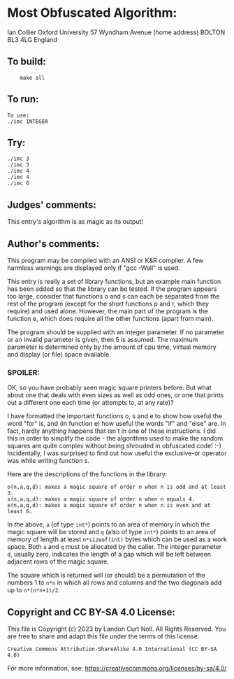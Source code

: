 # Most Obfuscated Algorithm:

Ian Collier
Oxford University
57 Wyndham Avenue        (home address)
BOLTON
BL3 4LG
England

## To build:

        make all

## To run:

    To use:
	./imc INTEGER

## Try:

	./imc 3
	./imc 3
	./imc 4
	./imc 4
	./imc 6

## Judges' comments:

This entry's algorithm is as magic as its output!


## Author's comments:

This program may be compiled with an ANSI or K&R compiler.  A few
harmless warnings are displayed only if "gcc -Wall" is used.

This entry is really a set of library functions, but an example
main function has been added so that the library can be tested.  If
the program appears too large, consider that functions o and s can
each be separated from the rest of the program (except for the short
functions p and r, which they require) and used alone.  However, the
main part of the program is the function e, which does require all the
other functions (apart from main).

The program should be supplied with an integer parameter.  If no
parameter or an invalid parameter is given, then 5 is assumed.  The
maximum parameter is determined only by the amount of cpu time, virtual
memory and display (or file) space available.

### SPOILER:

OK, so you have probably seen magic square printers before.  But what
about one that deals with even sizes as well as odd ones, or one that
prints out a different one each time (or attempts to, at any rate)?

I have formatted the important functions o, s and e to show how useful
the word "for" is, and (in function e) how useful the words "if" and
"else" are.  In fact, hardly anything happens that isn't in one of these
instructions.  I did this in order to simplify the code - the algorithms
used to make the random squares are quite complex without being shrouded
in obfuscated code! :-)  Incidentally, I was surprised to find out how
useful the exclusive-or operator was while writing function s.

Here are the descriptions of the functions in the library:

    o(n,a,q,d): makes a magic square of order n when n is odd and at least 3.
    s(n,a,q,d): makes a magic square of order n when n equals 4.
    e(n,a,q,d): makes a magic square of order n when n is even and at least 6.

In the above, `a` (of type `int*`) points to an area of memory in which
the magic square will be stored and `q` (also of type `int*`) points to
an area of memory of length at least `n*sizeof(int)` bytes which can be
used as a work space.  Both `a` and `q` must be allocated by the caller.
The integer parameter `d`, usually zero, indicates the length of a gap
which will be left between adjacent rows of the magic square.

The square which is returned will (or should) be a permutation of the
numbers 1 to `n*n` in which all rows and columns and the two diagonals
add up to `n*(n*n+1)/2`.

## Copyright and CC BY-SA 4.0 License:

This file is Copyright (c) 2023 by Landon Curt Noll.  All Rights Reserved.
You are free to share and adapt this file under the terms of this license:

    Creative Commons Attribution-ShareAlike 4.0 International (CC BY-SA 4.0)

For more information, see: https://creativecommons.org/licenses/by-sa/4.0/
